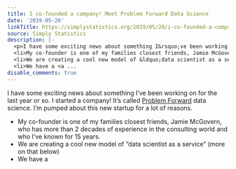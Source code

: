 ```yaml
---
title: I co-founded a company! Meet Problem Forward Data Science
date: '2019-05-20'
linkTitle: https://simplystatistics.org/2019/05/20/i-co-founded-a-company-meet-problem-forward-data-science/
source: Simply Statistics
description: |-
  <p>I have some exciting news about something I&rsquo;ve been working on for the last year or so. I started a company! It&rsquo;s called <a href="https://www.problemforward.com/">Problem Forward</a> data science. I&rsquo;m pumped about this new startup for a lot of reasons.</p> <ul>
  <li>My co-founder is one of my families closest friends, Jamie McGovern, who has more than 2 decades of experience in the consulting world and who I&rsquo;ve known for 15 years.</li>
  <li>We are creating a cool new model of &ldquo;data scientist as a service&rdquo; (more on that below)</li>
  <li>We have a <a ...
disable_comments: true
---
```

<p>I have some exciting news about something I&rsquo;ve been working on for the last year or so. I started a company! It&rsquo;s called <a href="https://www.problemforward.com/">Problem Forward</a> data science. I&rsquo;m pumped about this new startup for a lot of reasons.</p> <ul>
<li>My co-founder is one of my families closest friends, Jamie McGovern, who has more than 2 decades of experience in the consulting world and who I&rsquo;ve known for 15 years.</li>
<li>We are creating a cool new model of &ldquo;data scientist as a service&rdquo; (more on that below)</li>
<li>We have a <a ...